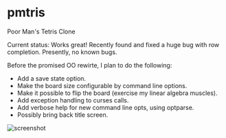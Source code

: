 pmtris
======

Poor Man's Tetris Clone 

Current status: Works great!  Recently found and fixed a huge bug with row completion.  Presently, no known bugs.

Before the promised OO rewirte, I plan to do the following:
* Add a save state option.
* Make the board size configurable by command line options.
* Make it possible to flip the board (exercise my linear algebra muscles).
* Add exception handling to curses calls.
* Add verbose help for new command line opts, using optparse.
* Possibly bring back title screen.

![screenshot](https://github.com/mhearse/pmtris/blob/master/screenshots/pmtris.png)
